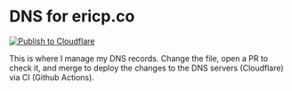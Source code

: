# DNS for ericp.co

[![Publish to Cloudflare](https://github.com/epeterson320/ericp-co-dns/actions/workflows/push.yml/badge.svg)](https://github.com/epeterson320/ericp-co-dns/actions/workflows/push.yml)

This is where I manage my DNS records. Change the file, open a PR to check it, and merge to deploy the changes to the DNS servers (Cloudflare) via CI (Github Actions).
